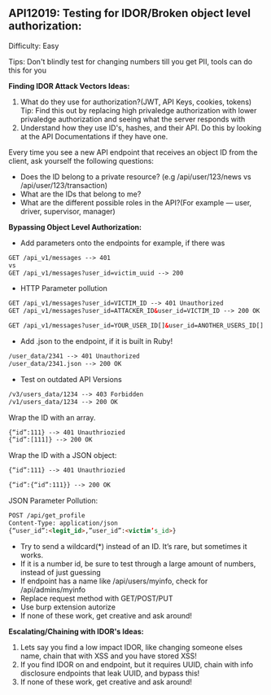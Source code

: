 ## API12019: Testing for IDOR/Broken object level authorization:

Difficulty: Easy 

Tips: Don't blindly test for changing numbers till you get PII, tools can do this for you

**Finding IDOR Attack Vectors Ideas:**

1. What  do they use for authorization?(JWT, API Keys, cookies, tokens) Tip: Find this out by replacing high privaledge authorization with lower privaledge authorization and seeing what the server responds with
2. Understand how they use ID's, hashes, and their API. Do this by looking at the API Documentations if they have one.

Every time you see a new API endpoint that receives an object ID from the client, ask yourself the following questions:

- Does the ID belong to a private resource? (e.g /api/user/123/news vs  /api/user/123/transaction)
- What are the IDs that belong to me?
- What are the different possible roles in the API?(For example — user, driver, supervisor, manager)

**Bypassing Object Level Authorization:**

- Add parameters onto the endpoints for example, if there was

```html
GET /api_v1/messages --> 401
vs 
GET /api_v1/messages?user_id=victim_uuid --> 200
```

- HTTP Parameter pollution

```html
GET /api_v1/messages?user_id=VICTIM_ID --> 401 Unauthorized
GET /api_v1/messages?user_id=ATTACKER_ID&user_id=VICTIM_ID --> 200 OK

GET /api_v1/messages?user_id=YOUR_USER_ID[]&user_id=ANOTHER_USERS_ID[]
```

- Add .json to the endpoint, if it is built in Ruby!

```html
/user_data/2341 --> 401 Unauthorized
/user_data/2341.json --> 200 OK
```

- Test on outdated API Versions

```html
/v3/users_data/1234 --> 403 Forbidden
/v1/users_data/1234 --> 200 OK
```

Wrap the ID with an array.

```html
{“id”:111} --> 401 Unauthriozied
{“id”:[111]} --> 200 OK
```

Wrap the ID with a JSON object:

```html
{“id”:111} --> 401 Unauthriozied

{“id”:{“id”:111}} --> 200 OK
```

JSON Parameter Pollution:

```html
POST /api/get_profile
Content-Type: application/json
{“user_id”:<legit_id>,”user_id”:<victim’s_id>}
```

- Try to send a wildcard(*) instead of an ID. It’s rare, but sometimes it works.
- If it is a number id, be sure to test through a large amount of numbers, instead of just guessing
- If endpoint has a name like /api/users/myinfo, check for /api/admins/myinfo
- Replace request method with GET/POST/PUT
- Use burp extension autorize
- If none of these work, get creative and ask around!

**Escalating/Chaining with IDOR's Ideas:**

1.  Lets say you find a low impact IDOR, like changing someone elses name, chain that with XSS and you have stored XSS!
2. If you find IDOR on and endpoint, but it requires UUID, chain with info disclosure endpoints that leak UUID, and bypass this!
3. If none of these work, get creative and ask around!
